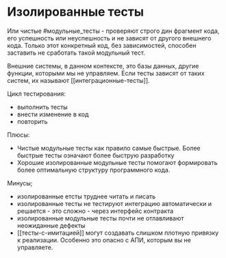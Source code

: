 # Изолированные тесты

Или чистые #модульные_тесты - проверяют строго дин фрагмент кода, его успешность или неуспешность и не зависят от другого внешнего кода. Только этот конкретный код, без зависимостей, способен заставить не сработать такой модульный тест.

Внешние системы, в данном контексте, это базы данных, другие функции, которыми мы не управляем. Если тесты зависят от таких систем, их называют [[интеграционные-тесты]].

Цикл тестирования:

- выполнить тесты
- внести изменение в код
- повторить

Плюсы:

- Чистые модульные тесты как правило самые быстрые. Более быстрые тесты означают более быструю разработку
- Хорошие изолированные модульные тесты помогают формировать более оптимальную структуру программного кода.

Минусы;

- изолированные етсты труднее читать и писать
- изолированные тесты не тестируют интеграцию автоматически и решается - это сложно - через интерфейс контракта
- изолированные модульные тесты почти не отлавливают неожиданные дефекты
- [[тесты-с-имитацией]] могут создавать слишком плотную привязку к реализации. Особенно это опасно с АПИ, которым вы не управляете.
